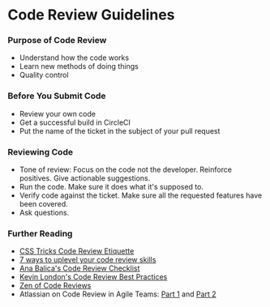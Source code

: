 # Code Review Guidelines

### Purpose of Code Review
* Understand how the code works
* Learn new methods of doing things
* Quality control

### Before You Submit Code
* Review your own code
* Get a successful build in CircleCI
* Put the name of the ticket in the subject of your pull request

### Reviewing Code
* Tone of review: Focus on the code not the developer. Reinforce positives. Give actionable suggestions.
* Run the code. Make sure it does what it's supposed to.
* Verify code against the ticket. Make sure all the requested features have been covered.
* Ask questions.

### Further Reading
* [CSS Tricks Code Review Etiquette](https://css-tricks.com/code-review-etiquette/)
* [7 ways to uplevel your code review skills](https://blog.asana.com/2016/12/7-ways-to-uplevel-your-code-review-skills/)
* [Ana Balica's Code Review Checklist](https://ana-balica.github.io/2017/02/21/code-review-checklist/)
* [Kevin London's Code Review Best Practices](https://www.kevinlondon.com/2015/05/05/code-review-best-practices.html)
* [Zen of Code Reviews](https://www.red-gate.com/simple-talk/dotnet/net-framework/the-zen-of-code-reviews-best-practices/)
* Atlassian on Code Review in Agile Teams: [Part 1](https://www.atlassian.com/blog/archives/code_review_in_agile_teams_part_i) and [Part 2](https://www.atlassian.com/blog/archives/code_review_in_agile_teams_part_ii)
